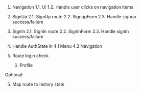 
1. Navigation
    1.1. UI
    1.2. Handle user clicks on navigation items
2. SignUp
    2.1. SignUp route
    2.2. SignupForm
    2.3. Handle signup success/failure
3. SignIn
    2.1. SignIn route
    2.2. SignInForm
    2.3. Handle signIn success/failure

4. Handle AuthState in
    4.1 Menu
    4.2 Navigation
5. Route login check
   1. Profile

Optional:

5. Map route to history state

